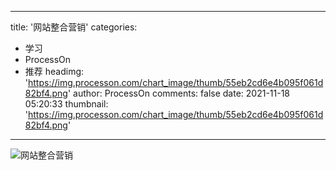 
---
title: '网站整合营销'
categories: 
 - 学习
 - ProcessOn
 - 推荐
headimg: 'https://img.processon.com/chart_image/thumb/55eb2cd6e4b095f061d82bf4.png'
author: ProcessOn
comments: false
date: 2021-11-18 05:20:33
thumbnail: 'https://img.processon.com/chart_image/thumb/55eb2cd6e4b095f061d82bf4.png'
---

<div>   
<img class="thumb" alt="网站整合营销" src="https://img.processon.com/chart_image/thumb/55eb2cd6e4b095f061d82bf4.png" referrerpolicy="no-referrer">
<p></p>  
</div>
            